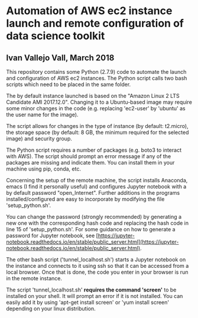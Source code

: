 # Automation of AWS ec2 instance launch and remote configuration of data science toolkit
## Ivan Vallejo Vall, March 2018

This repository contains some Python (2.7.9) code to automate the launch and configuration of AWS ec2 instances. The Python script calls two bash scripts which need to be placed in the same folder.

The by default instance launched is based on the "Amazon Linux 2 LTS Candidate AMI 2017.12.0". Changing it to a Ubuntu-based image may require some minor changes in the code (e.g. replacing 'ec2-user' by 'ubuntu' as the user name for the image).

The script allows for changes in the type of instance (by default: t2.micro), the storage space (by default: 8 GB, the minimum required for the selected image) and security group. 

The Python script requires a number of packages (e.g. boto3 to interact with AWS). The script should prompt an error message if any of the packages are missing and indicate them. You can install them in your machine using pip, conda, etc.

Concerning the setup of the remote machine, the script installs Anaconda, emacs (I find it personally useful) and configures Jupyter notebook with a by default password "open_Internet". Further additions in the programs installed/configured are easy to incorporate by modifying the file 'setup_python.sh'.

You can change the password (strongly recommended) by generating a new one with the corresponding hash code and replacing the hash code in line 15 of 'setup_python.sh'. For some guidance on how to generate a password for Jupyter notebook, see [https://jupyter-notebook.readthedocs.io/en/stable/public_server.html](https://jupyter-notebook.readthedocs.io/en/stable/public_server.html).   

The other bash script ('tunnel_localhost.sh') starts a Jupyter notebook on the instance and connects to it using ssh so that it can be accessed from a local browser. Once that is done, the code you enter in your browser is run in the remote instance. 

The script 'tunnel_localhost.sh' **requires the command 'screen'** to be installed on your shell. It will prompt an error if it is not installed. You can easily add it by using 'apt-get install screen' or 'yum install screen' depending on your linux distribution. 